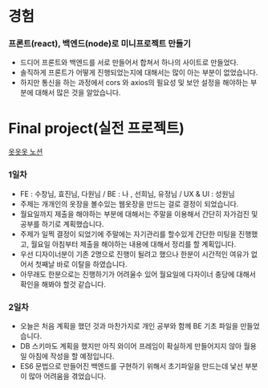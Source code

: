 # 경험

### 프론트(react), 백엔드(node)로 미니프로젝트 만들기
- 드디어 프론트와 백엔드를 서로 만들어서 합쳐서 하나의 사이트로 만들었다.
- 솔직하게 프론트가 어떻게 진행되었는지에 대해서는 많이 아는 부분이 없었습니다.
- 하지만 통신을 하는 과정에서 cors 와 axios의 필요성 및 보안 설정을 해야하는 부분에 대해서 많은 것을 알았습니다.

# Final project(실전 프로젝트)
[옷옷옷 노션](https://dawon-ella-kim.notion.site/dawon-ella-kim/1b368fc04ee9406695fc28435dd57097)
### 1일차
- FE : 수창님, 효진님, 다원님  / BE : 나 , 선희님, 유정님 / UX & UI : 성원님
- 주제는 개개인의 옷장을 볼수있는 웹옷장을 만드는 걸로 결정이 되었습니다.
- 월요일까지 제출을 해야하는 부분에 대해서는 주말을 이용해서 간단히 자가검진 및 공부를 하기로 계획했습니다.
- 주제가 일찍 결정이 되었기에 주말에는 자기관리를 할수있게 간단한 미팅을 진행했고, 월요일 아침부터 제출을 해야하는 내용에 대해서 정리를 할 계획입니다.
- 우선 디자이너분이 기존 2명으로 진행이 될려고 했으나 한분이 시간적인 여유가 없어서 첫째날 바로 이탈을 하였습니다.
- 아무래도 한분으로는 진행하기가 어려울수 있어 월요일에 다자이너 충당에 대해서 확인을 해봐야 할것 같습니다.


### 2일차
- 오늘은 처음 계획을 했던 것과 마찬가지로 개인 공부와 함께 BE 기초 파일을 만들었습니다.
- DB 스키마도 계획을 했지만 아직 와이어 프레임이 확실하게 만들어지지 않아 월용일 아침에 작성을 할 예정입니다.
- ES6 문법으로 만들어진 백엔드를 구현하기 위해서 초기파일을 만드는데 낯선 부분이 많아 어려움을 겪었습니다.
